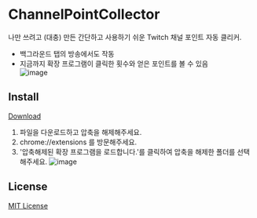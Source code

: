 # ChannelPointCollector
나만 쓰려고 (대충) 만든 간단하고 사용하기 쉬운 Twitch 채널 포인트 자동 클리커.  
- 백그라운드 탭의 방송에서도 작동
- 지금까지 확장 프로그램이 클릭한 횟수와 얻은 포인트를 볼 수 있음  
![image](https://user-images.githubusercontent.com/30457148/117053223-a9f18280-ad53-11eb-9654-3dc68cf475aa.png)

## Install
[Download](https://github.com/khk4912/ChannelPointCollector/releases)

1. 파일을 다운로드하고 압축을 해제해주세요.
2. chrome://extensions 를 방문해주세요.
3. '압축해제된 확장 프로그램을 로드합니다.'를 클릭하여 압축을 해제한 폴더를 선택해주세요.
![image](https://user-images.githubusercontent.com/30457148/117053447-ed4bf100-ad53-11eb-8ff7-5ff426ec38c2.png)

## License
[MIT License](https://github.com/khk4912/ChannelPointCollector/blob/master/LICENSE)
